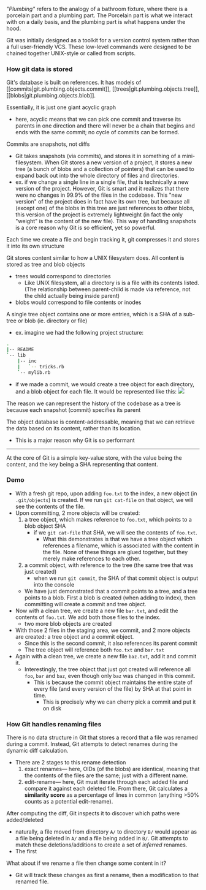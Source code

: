 
*"Plumbing"* refers to the analogy of a bathroom fixture, where there is a porcelain part and a plumbing part. The Porcelain part is what we interact with on a daily basis, and the plumbing part is what happens under the hood.

Git was initially designed as a toolkit for a version control system rather than a full user-friendly VCS. These low-level commands were designed to be chained together UNIX-style or called from scripts.

### How git data is stored
Git's database is built on references. It has models of [[commits|git.plumbing.objects.commit]], [[trees|git.plumbing.objects.tree]], [[blobs|git.plumbing.objects.blob]].

Essentially, it is just one giant acyclic graph
- here, acyclic means that we can pick one commit and traverse its parents in one direction and there will never be a chain that begins and ends with the same commit; no cycle of commits can be formed.

Commits are snapshots, not diffs
- Git takes snapshots (via commits), and stores it in something of a mini-filesystem. When Git stores a new version of a project, it stores a new tree (a bunch of blobs and a collection of pointers) that can be used to expand back out into the whole directory of files and directories.
- ex. if we change a single line in a single file, that is technically a new version of the project. However, Git is smart and it realizes that there were no changes in 99.9% of the files in the codebase. This "new version" of the project does in fact have its own tree, but because all (except one) of the blobs in this tree are just references to other blobs, this version of the project is extremely lightweight (in fact the only "weight" is the content of the new file). This way of handling snapshots is a core reason why Git is so efficient, yet so powerful.

Each time we create a file and begin tracking it, git compresses it and stores it into its own structure

Git stores content similar to how a UNIX filesystem does. All content is stored as tree and blob objects
- trees would correspond to directories
	- Like UNIX filesystem, all a directory is is a file with its contents listed. (The relationship between parent-child is made via reference, not the child actually being inside parent)
- blobs would correspond to file contents or inodes

A single tree object contains one or more entries, which is a SHA of a sub-tree or blob (ie. directory or file)
- ex. imagine we had the following project structure:
```sh
.
|-- README
`-- lib
    |-- inc
    |   `-- tricks.rb
    `-- mylib.rb
```
- if we made a commit, we would create a tree object for each directory, and a blob object for each file. It would be represented like this:
![](/assets/images/2021-03-06-16-14-27.png)

The reason we can represent the history of the codebase as a tree is because each snapshot (commit) specifies its parent

The object database is content-addressable, meaning that we can retrieve the data based on its content, rather than its location.
- This is a major reason why Git is so performant

* * *

At the core of Git is a simple key-value store, with the value being the content, and the key being a SHA representing that content.

### Demo
- With a fresh git repo, upon adding `foo.txt` to the index, a new object (in `.git/objects`) is created. If we run `git cat-file` on that object, we will see the contents of the file.
- Upon committing, 2 more objects will be created:
	1. a tree object, which makes reference to `foo.txt`, which points to a blob object SHA
		- if we `git cat-file` that SHA, we will see the contents of `foo.txt`.
			- What this demonstrates is that we have a tree object which references a filename, which is associated with the content in the file. None of these things are glued together, but they merely make references to each other.
	2. a commit object, with reference to the tree (the same tree that was just created)
		- when we run `git commit`, the SHA of that commit object is output into the console
	- We have just demonstrated that a commit points to a tree, and a tree points to a blob. First a blob is created (when adding to index), then committing will create a commit and tree object.
- Now with a clean tree, we create a new file `bar.txt`, and edit the contents of `foo.txt`. We add both those files to the index.
	- two more blob objects are created
- With those 2 files in the staging area, we commit, and 2 more objects are created: a tree object and a commit object.
	- Since this is the second commit, it also references its parent commit
	- The tree object will reference both `foo.txt` and `bar.txt`
- Again with a clean tree, we create a new file `baz.txt`, add it and commit it.
	- Interestingly, the tree object that just got created will reference all `foo`, `bar` and `baz`, even though only `baz` was changed in this commit.
		- This is because the commit object maintains the entire state of every file (and every version of the file) by SHA at that point in time.
			- This is precisely why we can cherry pick a commit and put it on disk

### How Git handles renaming files
There is no data structure in Git that stores a record that a file was renamed during a commit. Instead, Git attempts to detect renames during the dynamic diff calculation. 
- There are 2 stages to this rename detection
	1. exact renames— here, OIDs (of the blobs) are identical, meaning that the contents of the files are the same; just with a different name.
	2. edit-rename— here, Git must iterate through each added file and compare it against each deleted file. From there, Git calculates a **similarity score** as a percentage of lines in common (anything >50% counts as a potential edit-rename).

After computing the diff, Git inspects it to discover which paths were added/deleted
- naturally, a file moved from directory `A/` to directory `B/` would appear as a file being deleted in `A/` and a file being added in `B/`. Git attempts to match these deletions/additions to create a set of *inferred* renames.
- The first

What about if we rename a file then change some content in it?
- Git will track these changes as first a rename, then a modification to that renamed file.

